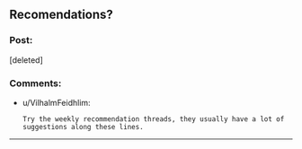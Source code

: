 ## Recomendations?

### Post:

[deleted]

### Comments:

- u/VilhalmFeidhlim:
  ```
  Try the weekly recommendation threads, they usually have a lot of suggestions along these lines.
  ```

---

